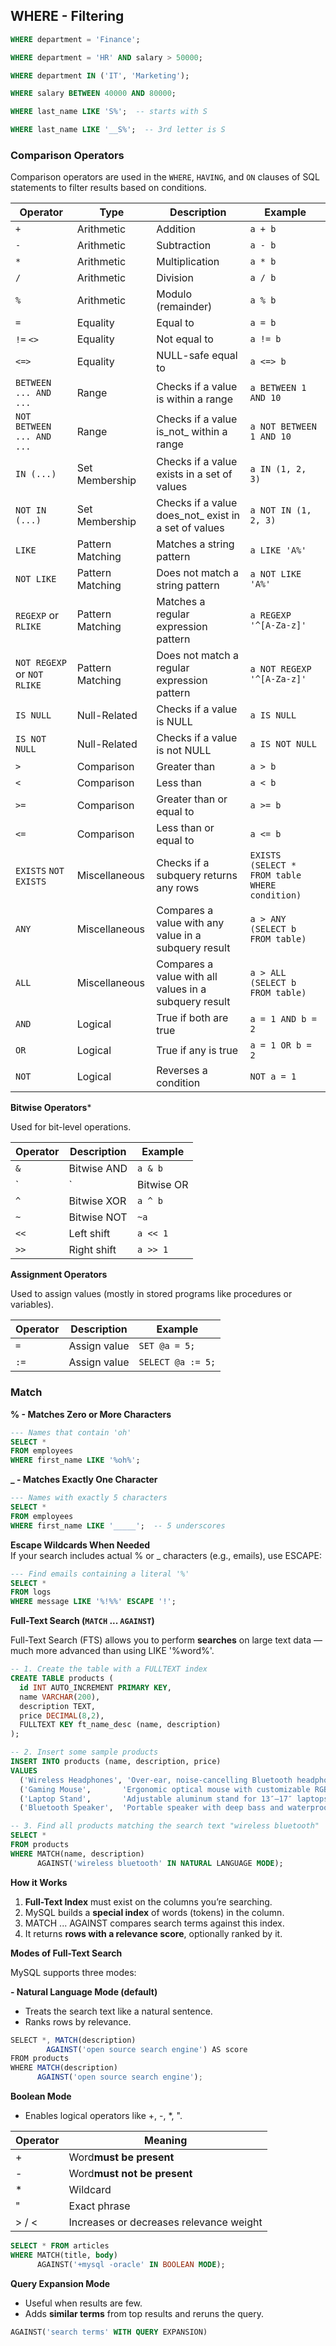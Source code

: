 ## WHERE - Filtering

```sql
WHERE department = 'Finance';
```

```sql
WHERE department = 'HR' AND salary > 50000;
```

```sql
WHERE department IN ('IT', 'Marketing');
```

```sql
WHERE salary BETWEEN 40000 AND 80000;
```

```sql
WHERE last_name LIKE 'S%';  -- starts with S
```

```sql
WHERE last_name LIKE '__S%';  -- 3rd letter is S
```

### Comparison Operators

Comparison operators are used in the `WHERE`, `HAVING`, and `ON` clauses of SQL statements to filter results based on conditions.


| Operator                    | Type             | Description                                           | Example                                        |
| ----------------------------- | ------------------ | ------------------------------------------------------- | ------------------------------------------------ |
| `+`                         | Arithmetic       | Addition                                              | `a + b`                                        |
| `-`                         | Arithmetic       | Subtraction                                           | `a - b`                                        |
| `*`                         | Arithmetic       | Multiplication                                        | `a * b`                                        |
| `/`                         | Arithmetic       | Division                                              | `a / b`                                        |
| `%`                         | Arithmetic       | Modulo (remainder)                                    | `a % b`                                        |
| `=`                         | Equality         | Equal to                                              | `a = b`                                        |
| `!=` `<>`                   | Equality         | Not equal to                                          | `a != b`                                       |
| `<=>`                       | Equality         | NULL-safe equal to                                    | `a <=> b`                                      |
| `BETWEEN ... AND ...`       | Range            | Checks if a value is within a range                   | `a BETWEEN 1 AND 10`                           |
| `NOT BETWEEN ... AND ...`   | Range            | Checks if a value is_not_ within a range              | `a NOT BETWEEN 1 AND 10`                       |
| `IN (...)`                  | Set Membership   | Checks if a value exists in a set of values           | `a IN (1, 2, 3)`                               |
| `NOT IN (...)`              | Set Membership   | Checks if a value does_not_ exist in a set of values  | `a NOT IN (1, 2, 3)`                           |
| `LIKE`                      | Pattern Matching | Matches a string pattern                              | `a LIKE 'A%'`                                  |
| `NOT LIKE`                  | Pattern Matching | Does not match a string pattern                       | `a NOT LIKE 'A%'`                              |
| `REGEXP` or `RLIKE`         | Pattern Matching | Matches a regular expression pattern                  | `a REGEXP '^[A-Za-z]'`                         |
| `NOT REGEXP` or `NOT RLIKE` | Pattern Matching | Does not match a regular expression pattern           | `a NOT REGEXP '^[A-Za-z]'`                     |
| `IS NULL`                   | Null-Related     | Checks if a value is NULL                             | `a IS NULL`                                    |
| `IS NOT NULL`               | Null-Related     | Checks if a value is not NULL                         | `a IS NOT NULL`                                |
| `>`                         | Comparison       | Greater than                                          | `a > b`                                        |
| `<`                         | Comparison       | Less than                                             | `a < b`                                        |
| `>=`                        | Comparison       | Greater than or equal to                              | `a >= b`                                       |
| `<=`                        | Comparison       | Less than or equal to                                 | `a <= b`                                       |
| `EXISTS` `NOT EXISTS`       | Miscellaneous    | Checks if a subquery returns any rows                 | `EXISTS (SELECT * FROM table WHERE condition)` |
| `ANY`                       | Miscellaneous    | Compares a value with any value in a subquery result  | `a > ANY (SELECT b FROM table)`                |
| `ALL`                       | Miscellaneous    | Compares a value with all values in a subquery result | `a > ALL (SELECT b FROM table)`                |
| `AND`                       | Logical          | True if both are true                                 | `a = 1 AND b = 2`                              |
| `OR`                        | Logical          | True if any is true                                   | `a = 1 OR b = 2`                               |
| `NOT`                       | Logical          | Reverses a condition                                  | `NOT a = 1`                                    |

**Bitwise Operators***

Used for bit-level operations.


| Operator | Description | Example    |
| ---------- | ------------- | ------------ |
| `&`      | Bitwise AND | `a & b`    |
| `        | `           | Bitwise OR |
| `^`      | Bitwise XOR | `a ^ b`    |
| `~`      | Bitwise NOT | `~a`       |
| `<<`     | Left shift  | `a << 1`   |
| `>>`     | Right shift | `a >> 1`   |

**Assignment Operators**

Used to assign values (mostly in stored programs like procedures or variables).


| Operator | Description  | Example           |
| ---------- | -------------- | ------------------- |
| `=`      | Assign value | `SET @a = 5;`     |
| `:=`     | Assign value | `SELECT @a := 5;` |

### Match

**% - Matches Zero or More Characters**

```sql
--- Names that contain 'oh'
SELECT * 
FROM employees
WHERE first_name LIKE '%oh%';
```

**_ - Matches Exactly One Character**

```sql
--- Names with exactly 5 characters
SELECT * 
FROM employees
WHERE first_name LIKE '_____';  -- 5 underscores
```

**Escape Wildcards When Needed**
<br>If your search includes actual % or _ characters (e.g., emails), use ESCAPE:</br>

```sql
--- Find emails containing a literal '%'
SELECT * 
FROM logs
WHERE message LIKE '%!%%' ESCAPE '!';
```

**Full-Text Search (`MATCH` ... `AGAINST`)**

Full-Text Search (FTS) allows you to perform **searches** on large text data — much more advanced than using LIKE '%word%'.

```sql
-- 1. Create the table with a FULLTEXT index
CREATE TABLE products (
  id INT AUTO_INCREMENT PRIMARY KEY,
  name VARCHAR(200),
  description TEXT,
  price DECIMAL(8,2),
  FULLTEXT KEY ft_name_desc (name, description)
);

-- 2. Insert some sample products
INSERT INTO products (name, description, price)
VALUES
  ('Wireless Headphones', 'Over-ear, noise-cancelling Bluetooth headphones with 30h battery life.', 199.99),
  ('Gaming Mouse',       'Ergonomic optical mouse with customizable RGB lighting.',        49.99),
  ('Laptop Stand',       'Adjustable aluminum stand for 13″–17″ laptops.',              29.99),
  ('Bluetooth Speaker',  'Portable speaker with deep bass and waterproof design.',      89.99);

-- 3. Find all products matching the search text "wireless bluetooth"
SELECT *
FROM products
WHERE MATCH(name, description)
      AGAINST('wireless bluetooth' IN NATURAL LANGUAGE MODE);
```

**How it Works**

1. **Full-Text Index** must exist on the columns you’re searching.
2. MySQL builds a **special index** of words (tokens) in the column.
3. MATCH ... AGAINST compares search terms against this index.
4. It returns **rows with a relevance score**, optionally ranked by it.

**Modes of Full-Text Search**

MySQL supports three modes:

**- Natural Language Mode (default)**

- Treats the search text like a natural sentence.
- Ranks rows by relevance.

```jsx
SELECT *, MATCH(description) 
        AGAINST('open source search engine') AS score
FROM products
WHERE MATCH(description) 
      AGAINST('open source search engine');
```

**Boolean Mode**

- Enables logical operators like +, -, *, ".


| **Operator** | **Meaning**                             |
| -------------- | ----------------------------------------- |
| +            | Word**must be present**                 |
| -            | Word**must not be present**             |
| *            | Wildcard                                |
| "            | Exact phrase                            |
| > / <        | Increases or decreases relevance weight |

```sql
SELECT * FROM articles
WHERE MATCH(title, body)
      AGAINST('+mysql -oracle' IN BOOLEAN MODE);
```

**Query Expansion Mode**

- Useful when results are few.
- Adds **similar terms** from top results and reruns the query.

```sql
AGAINST('search terms' WITH QUERY EXPANSION)
```
